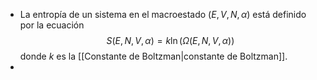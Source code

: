 - La entropía de un sistema en el macroestado $(E,V,N,\alpha)$ está definido por la ecuación $$S(E,N,V,\alpha) = k \ln(\Omega(E,N,V,\alpha))$$ donde $k$ es la [[Constante de Boltzman|constante de Boltzman]].
- 